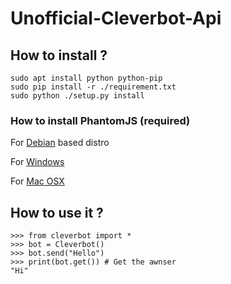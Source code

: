 # Unofficial-Cleverbot-Api

## How to install ?

```
sudo apt install python python-pip
sudo pip install -r ./requirement.txt
sudo python ./setup.py install 
```

### How to install PhantomJS (required)

For [Debian](https://gist.github.com/julionc/7476620) based distro

For [Windows](https://www.joecolantonio.com/2014/10/14/how-to-install-phantomjs/)

For [Mac OSX](https://ariya.io/2012/02/phantomjs-and-mac-os-x-)

## How to use it ?

```
>>> from cleverbot import *
>>> bot = Cleverbot()
>>> bot.send("Hello")
>>> print(bot.get()) # Get the awnser
"Hi"
```
